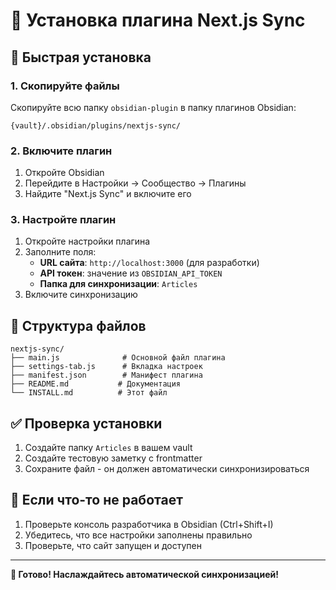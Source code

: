 # 📱 Установка плагина Next.js Sync

## 🚀 Быстрая установка

### 1. Скопируйте файлы
Скопируйте всю папку `obsidian-plugin` в папку плагинов Obsidian:
```
{vault}/.obsidian/plugins/nextjs-sync/
```

### 2. Включите плагин
1. Откройте Obsidian
2. Перейдите в Настройки → Сообщество → Плагины
3. Найдите "Next.js Sync" и включите его

### 3. Настройте плагин
1. Откройте настройки плагина
2. Заполните поля:
   - **URL сайта**: `http://localhost:3000` (для разработки)
   - **API токен**: значение из `OBSIDIAN_API_TOKEN`
   - **Папка для синхронизации**: `Articles`
3. Включите синхронизацию

## 📁 Структура файлов

```
nextjs-sync/
├── main.js              # Основной файл плагина
├── settings-tab.js      # Вкладка настроек
├── manifest.json        # Манифест плагина
├── README.md           # Документация
└── INSTALL.md          # Этот файл
```

## ✅ Проверка установки

1. Создайте папку `Articles` в вашем vault
2. Создайте тестовую заметку с frontmatter
3. Сохраните файл - он должен автоматически синхронизироваться

## 🐛 Если что-то не работает

1. Проверьте консоль разработчика в Obsidian (Ctrl+Shift+I)
2. Убедитесь, что все настройки заполнены правильно
3. Проверьте, что сайт запущен и доступен

---

**🎉 Готово! Наслаждайтесь автоматической синхронизацией!** 
